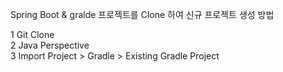 Spring Boot & gralde 프로젝트를 Clone 하여 신규 프로젝트 생성 방법  
    
1 Git Clone  
2 Java Perspective  
3 Import Project > Gradle > Existing Gradle Project  
